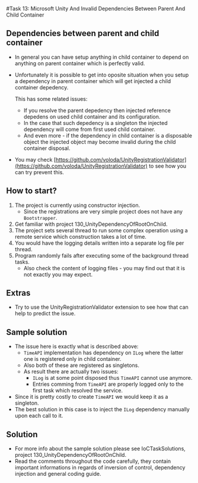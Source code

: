 #Task 13: Microsoft Unity And Invalid Dependencies Between Parent And Child Container

## Dependencies between parent and child container

* In general you can have setup anything in child container to depend on
  anything on parent container which is perfectly valid.
* Unfortunately it is possible to get into oposite situation when you setup
  a dependency in parent container which will get injected a child container
  depedency.

  This has some related issues:

  * If you resolve the parent depedency then injected reference depedens on used
    child container and its configuration.
  * In the case that such depedency is a singleton the injected dependency will
    come from first used child container.
  * And even more - if the dependency in child container is a disposable object
    the injected object may become invalid during the child container disposal.

* You may check [https://github.com/voloda/UnityRegistrationValidator](https://github.com/voloda/UnityRegistrationValidator)
  to see how you can try prevent this.

## How to start?

1. The project is currently using constructor injection.
   * Since the registrations are very simple project does not have 
     any ```Bootstrapper```.
2. Get familiar with project 130_UnityDependencyOfRootOnChild.
3. The project sets several thread to run some complex operation using a remote
   service which construction takes a lot of time.
4. You would have the logging details written into a separate log file per 
   thread.
5. Program randomly fails after executing some of the background thread tasks.
   * Also check the content of logging files - you may find out that it is not
     exactly you may expect.

## Extras

* Try to use the UnityRegistrationValidator extension to see how that can help
  to predict the issue.

## Sample solution

* The issue here is exactly what is described above:
  * ```TimeAPI``` implementation has dependency on ```ILog``` where the latter
    one is registered only in child container.
  * Also both of these are registered as singletons.
  * As result there are actually two issues:
    * ```ILog``` is at some point disposed thus ```TimeAPI``` cannot use 
	  anymore.
	* Entries comming from ```TimeAPI``` are properly logged only to the first
	  task which resolved the service.
* Since it is pretty costly to create ```TimeAPI``` we would keep it as 
  a singleton.
* The best solution in this case is to inject the ```ILog``` dependency 
  manually upon each call to it.

## Solution

* For more info about the sample solution please see IoCTaskSolutions, project
  130_UnityDependencyOfRootOnChild.
* Read the comments throughout the code carefully, they contain important 
  informations in regards of inversion of control, dependency injection and 
  general coding guide.
